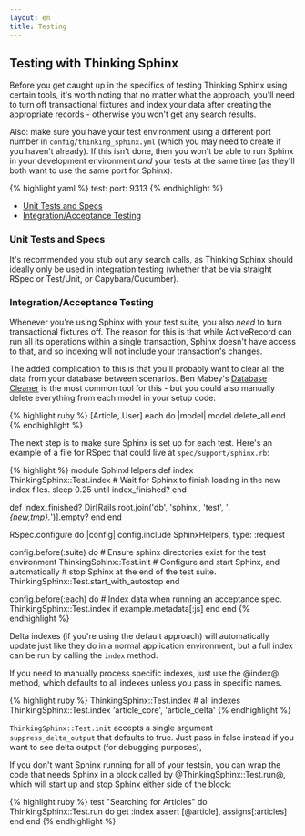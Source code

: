 ```yaml
---
layout: en
title: Testing
---
```


## Testing with Thinking Sphinx

Before you get caught up in the specifics of testing Thinking Sphinx using certain tools, it's worth noting that no matter what the approach, you'll need to turn off transactional fixtures and index your data after creating the appropriate records - otherwise you won't get any search results.

Also: make sure you have your test environment using a different port number in `config/thinking_sphinx.yml` (which you may need to create if you haven't already). If this isn't done, then you won't be able to run Sphinx in your development environment _and_ your tests at the same time (as they'll both want to use the same port for Sphinx).

{% highlight yaml %}
test:
  port: 9313
{% endhighlight %}

* [Unit Tests and Specs](#unit_tests)
* [Integration/Acceptance Testing](#acceptance)

<h3 id="unit_tests">Unit Tests and Specs</h3>

It's recommended you stub out any search calls, as Thinking Sphinx should ideally only be used in integration testing (whether that be via straight RSpec or Test/Unit, or Capybara/Cucumber).

<h3 id="acceptance">Integration/Acceptance Testing</h3>

Whenever you're using Sphinx with your test suite, you also _need_ to turn transactional fixtures off. The reason for this is that while ActiveRecord can run all its operations within a single transaction, Sphinx doesn't have access to that, and so indexing will not include your transaction's changes.

The added complication to this is that you'll probably want to clear all the data from your database between scenarios. Ben Mabey's [Database Cleaner](http://github.com/bmabey/database_cleaner) is the most common tool for this - but you could also manually delete everything from each model in your setup code:

{% highlight ruby %}
[Article, User].each do |model|
  model.delete_all
end
{% endhighlight %}

The next step is to make sure Sphinx is set up for each test. Here's an example of a file for RSpec that could live at `spec/support/sphinx.rb`:

{% highlight %}
module SphinxHelpers
  def index
    ThinkingSphinx::Test.index
    # Wait for Sphinx to finish loading in the new index files.
    sleep 0.25 until index_finished?
  end

  def index_finished?
    Dir[Rails.root.join('db', 'sphinx', 'test', '*.{new,tmp}.*')].empty?
  end
end

RSpec.configure do |config|
  config.include SphinxHelpers, type: :request

  config.before(:suite) do
    # Ensure sphinx directories exist for the test environment
    ThinkingSphinx::Test.init
    # Configure and start Sphinx, and automatically
    # stop Sphinx at the end of the test suite.
    ThinkingSphinx::Test.start_with_autostop
  end

  config.before(:each) do
    # Index data when running an acceptance spec.
    ThinkingSphinx::Test.index if example.metadata[:js]
  end
end
{% endhighlight %}

Delta indexes (if you're using the default approach) will automatically update just like they do in a normal application environment, but a full index can be run by calling the `index` method.

If you need to manually process specific indexes, just use the @index@ method, which defaults to all indexes unless you pass in specific names.

{% highlight ruby %}
ThinkingSphinx::Test.index # all indexes
ThinkingSphinx::Test.index 'article_core', 'article_delta'
{% endhighlight %}

`ThinkingSphinx::Test.init` accepts a single argument `suppress_delta_output` that defaults to true. Just pass in false instead if you want to see delta output (for debugging purposes),

If you don't want Sphinx running for all of your testsin, you can wrap the code that needs Sphinx in a block called by @ThinkingSphinx::Test.run@, which will start up and stop Sphinx either side of the block:

{% highlight ruby %}
test "Searching for Articles" do
  ThinkingSphinx::Test.run do
    get :index
    assert [@article], assigns[:articles]
  end
end
{% endhighlight %}

